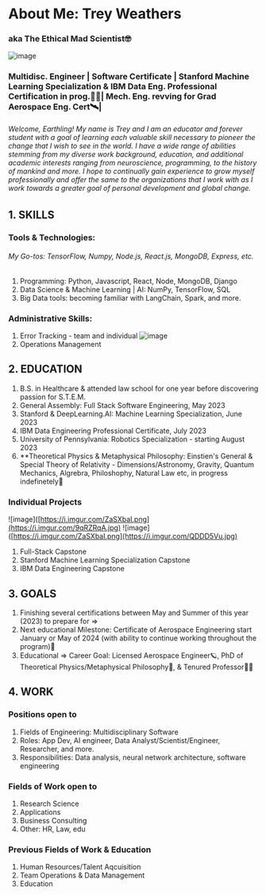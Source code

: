 # About Me: Trey Weathers 
### aka The Ethical Mad Scientist🤓
  ![image](https://i.imgur.com/MLKKooE.jpg)

### Multidisc. Engineer | Software Certificate | Stanford Machine Learning Specialization & IBM Data Eng. Professional Certification in prog.🧑‍💻| Mech. Eng. revving for Grad Aerospace Eng. Cert🛰️|
###### Welcome, Earthling! My name is Trey and I am an educator and forever student with a goal of learning each valuable skill necessary to pioneer the change that I wish to see in the world. I have a wide range of abilities stemming from my diverse work background, education, and additional academic interests ranging from neuroscience, programming, to the history of mankind and more. I hope to continually gain experience to grow myself professionally and offer the same to the organizations that I work with as I work towards a greater goal of personal development and global change.

## 1. SKILLS
### Tools & Technologies:
###### My Go-tos: TensorFlow, Numpy, Node.js, React.js, MongoDB, Express, etc.
1. Programming: Python, Javascript, React, Node, MongoDB, Django
2. Data Science & Machine Learning | AI: NumPy, TensorFlow, SQL
4. Big Data tools: becoming familiar with LangChain, Spark, and more. 

### Administrative Skills:
1. Error Tracking - team and individual ![image](https://i.imgur.com/ZMeXgZ0.jpg)
2. Operations Management

## 2. EDUCATION
1. B.S. in Healthcare & attended law school for one year before discovering passion for S.T.E.M.
2. General Assembly: Full Stack Software Engineering, May 2023
3. Stanford & DeepLearning.AI: Machine Learning Specialization, June 2023
4. IBM Data Engineering Professional Certificate, July 2023
5. University of Pennsylvania: Robotics Specialization - starting August 2023
6. **Theoretical Physics & Metaphysical Philosophy: Einstien's General & Special Theory of Relativity - Dimensions/Astronomy, Gravity, Quantum Mechanics, Algrebra, Philoshophy, Natural Law etc, in progress indefinetely📑

### Individual Projects
![image]([https://i.imgur.com/ZaSXbaI.png](https://i.imgur.com/9qRZRqA.jpg) ![image]([https://i.imgur.com/ZaSXbaI.png](https://i.imgur.com/QDDD5Vu.jpg)
1. Full-Stack Capstone
2. Stanford Machine Learning Specialization Capstone
3. IBM Data Engineering Capstone

## 3. GOALS
1. Finishing several certifications between May and Summer of this year (2023) to prepare for =>
2. Next educational Milestone: Certificate of Aerospace Engineering start January or May of 2024 (with ability to continue working throughout the program)🚀
3. Educational => Career Goal: Licensed Aerospace Engineer🪐, PhD of Theoretical Physics/Metaphysical Philosophy📇, & Tenured Professor🧑‍🏫

## 4. WORK
### Positions open to
1. Fields of Engineering: Multidisciplinary Software
2. Roles: App Dev, AI engineer, Data Analyst/Scientist/Engineer, Researcher, and more.
3. Responsibilities: Data analysis, neural network architecture, software engineering

### Fields of Work open to
1. Research Science
2. Applications
3. Business Consulting
4. Other: HR, Law, edu

### Previous Fields of Work & Education
1. Human Resources/Talent Aqcuisition
2. Team Operations & Data Management
3. Education
